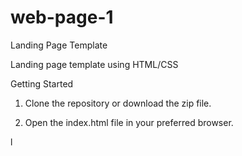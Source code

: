 # web-page-1
Landing Page Template

Landing page template using HTML/CSS

Getting Started
1. Clone the repository or download the zip file.

2. Open the index.html file in your preferred
browser.
 
l
